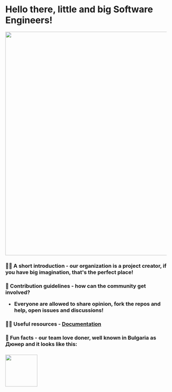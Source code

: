 # Hello there, little and big Software Engineers! 
<img src="https://user-images.githubusercontent.com/112943652/195550154-38998d53-4cdc-43f0-a0a3-f5b1c7d83652.gif" width="1000px" height="700px">

### 🙋‍♀️ A short introduction - our organization is a project creator, if you have big imagination, that's the perfect place!
### 🌈 Contribution guidelines - how can the community get involved? <ul><li>Everyone are allowed to share opinion, fork the repos and help, open issues and discussions!</li></ul>
### 👩‍💻 Useful resources - [Documentation](https://github.com/Mitko-Vtori-World/.github/files/9774681/Intro.Presentation.pptx)
### 🍿 Fun facts - our team love doner, well known in Bulgaria as Дюнер and it looks like this: 
### <img src="https://user-images.githubusercontent.com/112943652/195544018-11a42f2e-3728-4596-88e7-aeaea8a74b2d.png" style="width: 100px;" />
